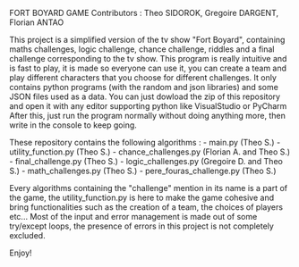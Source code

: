 FORT BOYARD GAME
Contributors : Theo SIDOROK, Gregoire DARGENT, Florian ANTAO

This project is a simplified version of the tv show "Fort Boyard", containing maths challenges, logic challenge, chance challenge, riddles and a final challenge corresponding to the tv show.
This program is really intuitive and is fast to play, it is made so everyone can use it, you can create a team and play different characters that you choose for different challenges.
It only contains python programs (with the random and json libraries) and some JSON files used as a data.
You can just dowload the zip of this repository and open it with any editor supporting python like VisualStudio or PyCharm
After this, just run the program normally without doing anything more, then write in the console to keep going.

These repository contains the following algorithms :
    - main.py (Theo S.)
    - utility_function.py (Theo S.)
    - chance_challenges.py (Florian A. and Theo S.)
    - final_challenge.py (Theo S.)
    - logic_challenges.py (Gregoire D. and Theo S.)
    - math_challenges.py (Theo S.)
    - pere_fouras_challenge.py (Theo S.)

Every algorithms containing the "challenge" mention in its name is a part of the game, the utility_function.py is here to make the game cohesive and bring functionalities such as the creation of a team, the choices of players etc...
Most of the input and error management is made out of some try/except loops, the presence of errors in this project is not completely excluded.

Enjoy!